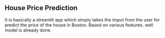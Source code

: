 ## House Price Prediction
It is basically a streamlit app which simply takes the imput from the user for predict the price of the house in Boston. Based on various features. well model is already done.
